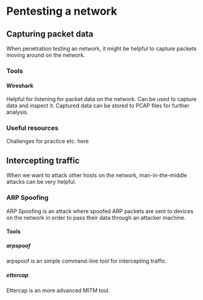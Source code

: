 # Pentesting a network

## Capturing packet data

When penetration testing an network, it might be helpful to capture packets moving around on the network.

### Tools

#### Wireshark

Helpful for listening for packet data on the network. Can be used to capture data and inspect it. Captured data can be stored to PCAP files for further analysis.

### Useful resources

Challenges for practice etc. here

## Intercepting traffic

When we want to attack other hosts on the network, man-in-the-middle attacks can be very helpful. 

### ARP Spoofing

ARP Spoofing is an attack where spoofed ARP packets are sent to devices on the network in order to pass their data through an attacker machine.

#### Tools

##### arpspoof

arpspoof is an simple command-line tool for intercepting traffic.

##### ettercap

Ettercap is an more advanced MITM tool.



